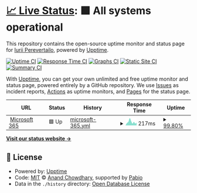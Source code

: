 # [📈 Live Status](https://Nexus.github.io/Status): <!--live status--> **🟩 All systems operational**

This repository contains the open-source uptime monitor and status page for [Iurii Perevertailo](https://Nexus.github.io/Status), powered by [Upptime](https://github.com/upptime/upptime).

[![Uptime CI](https://github.com/Nexus/Status/workflows/Uptime%20CI/badge.svg)](https://github.com/Nexus/Status/actions?query=workflow%3A%22Uptime+CI%22)
[![Response Time CI](https://github.com/Nexus/Status/workflows/Response%20Time%20CI/badge.svg)](https://github.com/Nexus/Status/actions?query=workflow%3A%22Response+Time+CI%22)
[![Graphs CI](https://github.com/Nexus/Status/workflows/Graphs%20CI/badge.svg)](https://github.com/Nexus/Status/actions?query=workflow%3A%22Graphs+CI%22)
[![Static Site CI](https://github.com/Nexus/Status/workflows/Static%20Site%20CI/badge.svg)](https://github.com/Nexus/Status/actions?query=workflow%3A%22Static+Site+CI%22)
[![Summary CI](https://github.com/Nexus/Status/workflows/Summary%20CI/badge.svg)](https://github.com/Nexus/Status/actions?query=workflow%3A%22Summary+CI%22)

With [Upptime](https://upptime.js.org), you can get your own unlimited and free uptime monitor and status page, powered entirely by a GitHub repository. We use [Issues](https://github.com/Nexus/Status/issues) as incident reports, [Actions](https://github.com/Nexus/Status/actions) as uptime monitors, and [Pages](https://Nexus.github.io/Status) for the status page.

<!--start: status pages-->
<!-- This summary is generated by Upptime (https://github.com/upptime/upptime) -->
<!-- Do not edit this manually, your changes will be overwritten -->
<!-- prettier-ignore -->
| URL | Status | History | Response Time | Uptime |
| --- | ------ | ------- | ------------- | ------ |
| <img alt="" src="https://icons.duckduckgo.com/ip3/microsoft365.com.ico" height="13"> [Microsoft 365](https://microsoft365.com) | 🟩 Up | [microsoft-365.yml](https://github.com/Nexus-Health-Systems/Status/commits/HEAD/history/microsoft-365.yml) | <details><summary><img alt="Response time graph" src="./graphs/microsoft-365/response-time-week.png" height="20"> 217ms</summary><br><a href="https://Nexus-Health-Systems.github.io/Status/history/microsoft-365"><img alt="Response time 201" src="https://img.shields.io/endpoint?url=https%3A%2F%2Fraw.githubusercontent.com%2FNexus-Health-Systems%2FStatus%2FHEAD%2Fapi%2Fmicrosoft-365%2Fresponse-time.json"></a><br><a href="https://Nexus-Health-Systems.github.io/Status/history/microsoft-365"><img alt="24-hour response time 247" src="https://img.shields.io/endpoint?url=https%3A%2F%2Fraw.githubusercontent.com%2FNexus-Health-Systems%2FStatus%2FHEAD%2Fapi%2Fmicrosoft-365%2Fresponse-time-day.json"></a><br><a href="https://Nexus-Health-Systems.github.io/Status/history/microsoft-365"><img alt="7-day response time 217" src="https://img.shields.io/endpoint?url=https%3A%2F%2Fraw.githubusercontent.com%2FNexus-Health-Systems%2FStatus%2FHEAD%2Fapi%2Fmicrosoft-365%2Fresponse-time-week.json"></a><br><a href="https://Nexus-Health-Systems.github.io/Status/history/microsoft-365"><img alt="30-day response time 201" src="https://img.shields.io/endpoint?url=https%3A%2F%2Fraw.githubusercontent.com%2FNexus-Health-Systems%2FStatus%2FHEAD%2Fapi%2Fmicrosoft-365%2Fresponse-time-month.json"></a><br><a href="https://Nexus-Health-Systems.github.io/Status/history/microsoft-365"><img alt="1-year response time 201" src="https://img.shields.io/endpoint?url=https%3A%2F%2Fraw.githubusercontent.com%2FNexus-Health-Systems%2FStatus%2FHEAD%2Fapi%2Fmicrosoft-365%2Fresponse-time-year.json"></a></details> | <details><summary><a href="https://Nexus-Health-Systems.github.io/Status/history/microsoft-365">99.80%</a></summary><a href="https://Nexus-Health-Systems.github.io/Status/history/microsoft-365"><img alt="All-time uptime 99.90%" src="https://img.shields.io/endpoint?url=https%3A%2F%2Fraw.githubusercontent.com%2FNexus-Health-Systems%2FStatus%2FHEAD%2Fapi%2Fmicrosoft-365%2Fuptime.json"></a><br><a href="https://Nexus-Health-Systems.github.io/Status/history/microsoft-365"><img alt="24-hour uptime 100.00%" src="https://img.shields.io/endpoint?url=https%3A%2F%2Fraw.githubusercontent.com%2FNexus-Health-Systems%2FStatus%2FHEAD%2Fapi%2Fmicrosoft-365%2Fuptime-day.json"></a><br><a href="https://Nexus-Health-Systems.github.io/Status/history/microsoft-365"><img alt="7-day uptime 99.80%" src="https://img.shields.io/endpoint?url=https%3A%2F%2Fraw.githubusercontent.com%2FNexus-Health-Systems%2FStatus%2FHEAD%2Fapi%2Fmicrosoft-365%2Fuptime-week.json"></a><br><a href="https://Nexus-Health-Systems.github.io/Status/history/microsoft-365"><img alt="30-day uptime 99.90%" src="https://img.shields.io/endpoint?url=https%3A%2F%2Fraw.githubusercontent.com%2FNexus-Health-Systems%2FStatus%2FHEAD%2Fapi%2Fmicrosoft-365%2Fuptime-month.json"></a><br><a href="https://Nexus-Health-Systems.github.io/Status/history/microsoft-365"><img alt="1-year uptime 99.90%" src="https://img.shields.io/endpoint?url=https%3A%2F%2Fraw.githubusercontent.com%2FNexus-Health-Systems%2FStatus%2FHEAD%2Fapi%2Fmicrosoft-365%2Fuptime-year.json"></a></details>

<!--end: status pages-->

[**Visit our status website →**](https://Nexus.github.io/Status)

## 📄 License

- Powered by: [Upptime](https://github.com/upptime/upptime)
- Code: [MIT](./LICENSE) © [Anand Chowdhary](https://anandchowdhary.com), supported by [Pabio](https://pabio.com)
- Data in the `./history` directory: [Open Database License](https://opendatacommons.org/licenses/odbl/1-0/)
